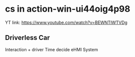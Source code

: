 # cs in action-win-ui44oig4p98

YT link: https://www.youtube.com/watch?v=BEWNTIWTVDg

## Driverless Car

Interaction + driver  Time decide eHMI System
